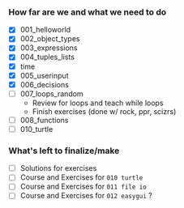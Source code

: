 ### How far are we and what we need to do
- [X] 001_helloworld
- [X] 002_object_types
- [X] 003_expressions
- [X] 004_tuples_lists
- [X] time
- [X] 005_userinput
- [X] 006_decisions
- [ ] 007_loops_random
    * Review for loops and teach while loops
    * Finish exercises (done w/ rock, ppr, scizrs)
- [ ] 008_functions
- [ ] 010_turtle

### What's left to finalize/make

- [ ] Solutions for exercises
- [ ] Course and Exercises for `010 turtle`
- [ ] Course and Exercises for `011 file io`
- [ ] Course and Exercises for `012 easygui` ? 
